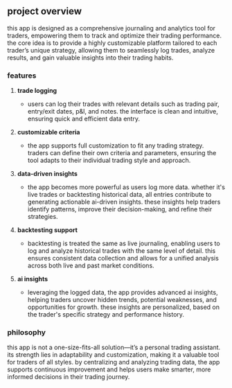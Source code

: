 ## project overview

this app is designed as a comprehensive journaling and analytics tool for traders, empowering them to track and optimize their trading performance. the core idea is to provide a highly customizable platform tailored to each trader’s unique strategy, allowing them to seamlessly log trades, analyze results, and gain valuable insights into their trading habits.

### features

1. **trade logging**

   - users can log their trades with relevant details such as trading pair, entry/exit dates, p&l, and notes. the interface is clean and intuitive, ensuring quick and efficient data entry.

2. **customizable criteria**

   - the app supports full customization to fit any trading strategy. traders can define their own criteria and parameters, ensuring the tool adapts to their individual trading style and approach.

3. **data-driven insights**

   - the app becomes more powerful as users log more data. whether it's live trades or backtesting historical data, all entries contribute to generating actionable ai-driven insights. these insights help traders identify patterns, improve their decision-making, and refine their strategies.

4. **backtesting support**

   - backtesting is treated the same as live journaling, enabling users to log and analyze historical trades with the same level of detail. this ensures consistent data collection and allows for a unified analysis across both live and past market conditions.

5. **ai insights**
   - leveraging the logged data, the app provides advanced ai insights, helping traders uncover hidden trends, potential weaknesses, and opportunities for growth. these insights are personalized, based on the trader's specific strategy and performance history.

### philosophy

this app is not a one-size-fits-all solution—it’s a personal trading assistant. its strength lies in adaptability and customization, making it a valuable tool for traders of all styles. by centralizing and analyzing trading data, the app supports continuous improvement and helps users make smarter, more informed decisions in their trading journey.
